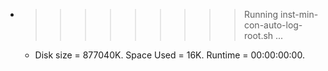 * >>>>>>>>> Running inst-min-con-auto-log-root.sh ...
  * Disk size = 877040K. Space Used = 16K. Runtime = 00:00:00:00.

